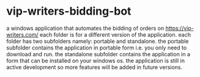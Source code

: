 # vip-writers-bidding-bot
a windows application that automates the bidding of orders on https://vip-writers.com/
each folder is for a different version of the application.
each folder has two subfolders namely: portable and standalone.
the portable subfolder contains the application in portable form i.e. you only need to download and run.
the standalone subfolder contains the application in a form that can be installed on your windows os.
the application is still in active development so more features will be added in future versions.
